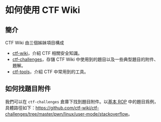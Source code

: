 # 如何使用 CTF Wiki

## 簡介

CTF Wiki 由三個姊妹項目構成

- [ctf-wiki](https://github.com/ctf-wiki/ctf-wiki)，介紹 CTF 相關安全知識。
- [ctf-challenges](https://github.com/ctf-wiki/ctf-challenges)，存儲 CTF Wiki 中使用到的題目以及一些典型題目的附件、題解。
- [ctf-tools](https://github.com/ctf-wiki/ctf-tools)，介紹 CTF 中常用到的工具。

## 如何找題目附件

我們可以在 `ctf-challenges` 倉庫下找到題目附件。以[基本 ROP](https://ctf-wiki.org/pwn/linux/user-mode/stackoverflow/x86/basic-rop/) 中的題目爲例，具體路徑如下：<https://github.com/ctf-wiki/ctf-challenges/tree/master/pwn/linux/user-mode/stackoverflow>。
